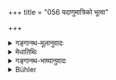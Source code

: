 +++
title = "056 यदाणुमात्रिको भूत्वा"

+++

<details><summary>गङ्गानथ-मूलानुवादः</summary>

When, invested with minute particles, the Individual enters the moveable or immoveable Seed;—then, becoming united with the aforesaid (Subtile body), it assumes the (new) body.—(56)
</details>

<details><summary>मेधातिथिः</summary>

अण्व्यः सूक्ष्मा मात्रा अवयवा यस्य सो **ऽणुमात्रिकः** । पुर्यष्टकम् अन्तराभवदेहो वा, स्वभावत एव वात्मानः सूक्ष्माः । यथोक्तम् । "स एष आत्मान्तर्हृदये ऽणीयान्" इत्यादि (छु ३.१४.३) । **बीजं** शरीरोत्पत्तिकारणम् । **स्थास्नु** वृक्षादिजन्महेतुभूतम् । **चरिष्णु** जगमम् । **समाविशत्य्** अधितिष्ठति प्रतिनिबध्यते । यदा तेन **संसृष्टः** प्राणादिभिस् तदा मूर्तिं **विमुञ्चत्य्** आबध्नाति शरीरं गृह्णातीत्य् अर्थः ॥ १.५६ ॥
</details>

<details><summary>गङ्गानथ-भाष्यानुवादः</summary>

‘*Invested with minute particles*’—that which is constituted by
*minute*, subtile, *particles*, parts. This may refer either to the
‘*Puryaṣṭaka*,’ or the ‘Intermediate Body’; or to the Soul itself;—all Souls being by their very nature, *subtile*; as stated in such texts as ‘This Self within the heart, is extremely minute.’

‘*Seed*’—The source of the physical body;—‘*Immoveable*,’ that which is the cause of the birth of trees, &c.—‘*Moveable*,’ animate.—‘*Enters into*,’ becomes enclosed in;—then ‘*united with the aforesaid*,’—*i.e*., with Prāṇa and other constituents of the subtile body)—then ‘*it assumes*,’ attaches to itself, the body; *i.e*., takes up the new corporeal frame.—(56)
</details>

<details><summary>Bühler</summary>

056	When, being clothed with minute particles (only), it enters into vegetable or animal seed, it then assumes, united (with the fine body), a (new) corporeal frame.
</details>
